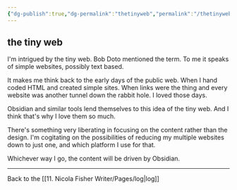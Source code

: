 ```yaml
---
{"dg-publish":true,"dg-permalink":"thetinyweb","permalink":"/thetinyweb/","dgPassFrontmatter":true,"created":"","updated":""}
---
```



## the tiny web

I'm intrigued by the tiny web. Bob Doto mentioned the term. To me it speaks of simple websites, possibly text based. 

It makes me think back to the early days of the public web. When I hand coded HTML and created simple sites. When links were the thing and every website was another tunnel down the rabbit hole. I loved those days.

Obsidian and similar tools lend themselves to this idea of the tiny web. And I think that's why I love them so much.

There's something very liberating in focusing on the content rather than the design. I'm cogitating on the possibilities of reducing my multiple websites down to just one, and which platform I use for that.

Whichever way I go, the content will be driven by Obsidian. 

---

Back to the [[11. Nicola Fisher Writer/Pages/log\|log]]